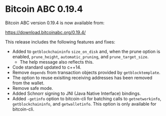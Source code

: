 Bitcoin ABC 0.19.4
==================

Bitcoin ABC version 0.19.4 is now available from:

  <https://download.bitcoinabc.org/0.19.4/>

This release includes the following features and fixes:

 - Added to `getblockchaininfo` `size_on_disk` and, when the prune option is
   enabled, `prune_height`, `automatic_pruning`, and `prune_target_size`.
    - The help message also reflects this.
 - Code standard updated to c++14.
 - Remove `depends` from transaction objects provided by `getblocktemplate`.
 - The option to reuse exisiting receiving addresses has been removed from the wallet.
 - Remove safe mode.
 - Added Schnorr signing to JNI (Java Native Interface) bindings.
 - Added `-getinfo` option to bitcoin-cli for batching calls to `getnetworkinfo`, `getblockchaininfo`, and `getwalletinfo`.
   This option is only available for bitcoin-cli.
